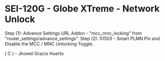 # SEI-120G - Globe XTreme - Network Unlock
Step (1): Advance Settings URL Addon - "mcc_mnc_locking" from "router_settings/advance_settings".
Step (2): 51503 - Smart PLMN Pin and Disable the MCC / MNC Unlocking Toggle.

( C ) - Jhowel Gracio Huerto
